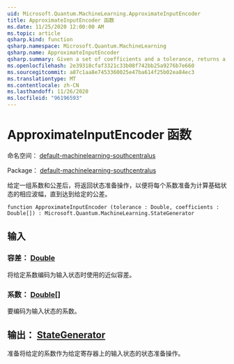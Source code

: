 ```yaml
---
uid: Microsoft.Quantum.MachineLearning.ApproximateInputEncoder
title: ApproximateInputEncoder 函数
ms.date: 11/25/2020 12:00:00 AM
ms.topic: article
qsharp.kind: function
qsharp.namespace: Microsoft.Quantum.MachineLearning
qsharp.name: ApproximateInputEncoder
qsharp.summary: Given a set of coefficients and a tolerance, returns a state preparation operation that prepares each coefficient as the corresponding amplitude of a computational basis state, up to the given tolerance.
ms.openlocfilehash: 2e39318cfaf3321c33b08f742bb25a9276b7e660
ms.sourcegitcommit: a87c1aa8e7453360025e47ba614f25b02ea84ec3
ms.translationtype: MT
ms.contentlocale: zh-CN
ms.lasthandoff: 11/26/2020
ms.locfileid: "96196593"
---
```

# <a name="approximateinputencoder-function"></a>ApproximateInputEncoder 函数

命名空间： [default-machinelearning-southcentralus](xref:Microsoft.Quantum.MachineLearning)

Package： [default-machinelearning-southcentralus](https://nuget.org/packages/Microsoft.Quantum.MachineLearning)


给定一组系数和公差后，将返回状态准备操作，以便将每个系数准备为计算基础状态的相应波幅，直到达到给定的公差。

```qsharp
function ApproximateInputEncoder (tolerance : Double, coefficients : Double[]) : Microsoft.Quantum.MachineLearning.StateGenerator
```


## <a name="input"></a>输入

### <a name="tolerance--double"></a>容差： [Double](xref:microsoft.quantum.lang-ref.double)

将给定系数编码为输入状态时使用的近似容差。


### <a name="coefficients--double"></a>系数： [Double](xref:microsoft.quantum.lang-ref.double)[]

要编码为输入状态的系数。



## <a name="output--stategenerator"></a>输出： [StateGenerator](xref:Microsoft.Quantum.MachineLearning.StateGenerator)

准备将给定的系数作为给定寄存器上的输入状态的状态准备操作。